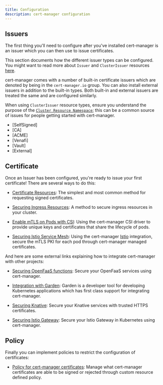 ```yaml
---
title: Configuration
description: cert-manager configuration
---
```


## Issuers

The first thing you'll need to configure after you've installed cert-manager is an issuer
which you can then use to issue certificates.

This section documents how the different issuer types can be configured. You might want to
read more about `Issuer` and `ClusterIssuer` resources [here](../concepts/issuer.md).

cert-manager comes with a number of built-in certificate issuers which are denoted by being in
the `cert-manager.io` group. You can also install external issuers in addition to the built-in types.
Both built-in and external issuers are treated the same and are configured similarly.

When using `ClusterIssuer` resource types, ensure you understand the purpose of the
[`Cluster Resource Namespace`](../faq/cluster-resource.md); this can be a common source
of issues for people getting started with cert-manager.

- [SelfSigned]
- [CA]
- [ACME]
- [Venafi]
- [Vault]
- [External]

## Certificate

Once an Issuer has been configured, you're ready to issue your first certificate!
There are several ways to do this:

- [Certificate Resources](./certificate.md): The simplest and most common method for
  requesting signed certificates.

- [Securing Ingress Resources](./securing-ingress.md): A method to secure ingress resources
  in your cluster.

- [Enable mTLS on Pods with CSI](./csi.md): Using the cert-manager CSI
  driver to provide unique keys and certificates that share the lifecycle of
  pods.

- [Securing Istio Service Mesh](./istio.md): Using the cert-manager
  [Istio](https://istio.io) integration, secure the mTLS PKI for each pod
  through cert-manager managed certificates.

And here are some external links explaining how to integrate cert-manager with other projects:

- [Securing OpenFaaS functions](https://docs.openfaas.com/reference/ssl/kubernetes-with-cert-manager/):
  Secure your OpenFaaS services using cert-manager.

- [Integration with Garden](https://docs.garden.io/guides/cert-manager-integration): Garden is a
  developer tool for developing Kubernetes applications which has first class
  support for integrating cert-manager.

- [Securing Knative](https://knative.dev/docs/serving/using-auto-tls/): Secure
  your Knative services with trusted HTTPS certificates.

- [Securing Istio Gateway](https://istio.io/docs/tasks/traffic-management/ingress/ingress-certmgr/):
  Secure your Istio Gateway in Kubernetes using cert-manager.


## Policy

Finally you can implement policies to restrict the configuration of certificates:

- [Policy for cert-manager certificates](./approver-policy.md): Manage
  what cert-manager certificates are able to be signed or rejected through
  custom resource defined policy.
